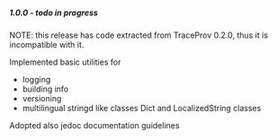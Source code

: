 
##### 1.0.0  -  todo in progress

NOTE: this release has code extracted from TraceProv 0.2.0, thus it is incompatible with it.

Implemented basic utilities for

* logging
* building info
* versioning
* multilingual stringd like classes Dict and LocalizedString classes

Adopted also jedoc documentation guidelines


